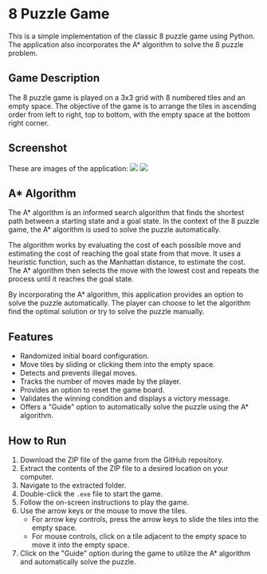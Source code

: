 # 8 Puzzle Game

This is a simple implementation of the classic 8 puzzle game using Python. The application also incorporates the A* algorithm to solve the 8 puzzle problem.

## Game Description

The 8 puzzle game is played on a 3x3 grid with 8 numbered tiles and an empty space. The objective of the game is to arrange the tiles in ascending order from left to right, top to bottom, with the empty space at the bottom right corner.

## Screenshot
These are images of the application:
![](https://imgur.com/UUyeLwD.png)
![](https://imgur.com/D6XqyeC.png)

## A* Algorithm

The A* algorithm is an informed search algorithm that finds the shortest path between a starting state and a goal state. In the context of the 8 puzzle game, the A* algorithm is used to solve the puzzle automatically.

The algorithm works by evaluating the cost of each possible move and estimating the cost of reaching the goal state from that move. It uses a heuristic function, such as the Manhattan distance, to estimate the cost. The A* algorithm then selects the move with the lowest cost and repeats the process until it reaches the goal state.

By incorporating the A* algorithm, this application provides an option to solve the puzzle automatically. The player can choose to let the algorithm find the optimal solution or try to solve the puzzle manually.

## Features

- Randomized initial board configuration.
- Move tiles by sliding or clicking them into the empty space.
- Detects and prevents illegal moves.
- Tracks the number of moves made by the player.
- Provides an option to reset the game board.
- Validates the winning condition and displays a victory message.
- Offers a "Guide" option to automatically solve the puzzle using the A* algorithm.

## How to Run

1. Download the ZIP file of the game from the GitHub repository.
2. Extract the contents of the ZIP file to a desired location on your computer.
3. Navigate to the extracted folder.
4. Double-click the `.exe` file to start the game.
5. Follow the on-screen instructions to play the game.
6. Use the arrow keys or the mouse to move the tiles.
   - For arrow key controls, press the arrow keys to slide the tiles into the empty space.
   - For mouse controls, click on a tile adjacent to the empty space to move it into the empty space.
7. Click on the "Guide" option during the game to utilize the A* algorithm and automatically solve the puzzle.



